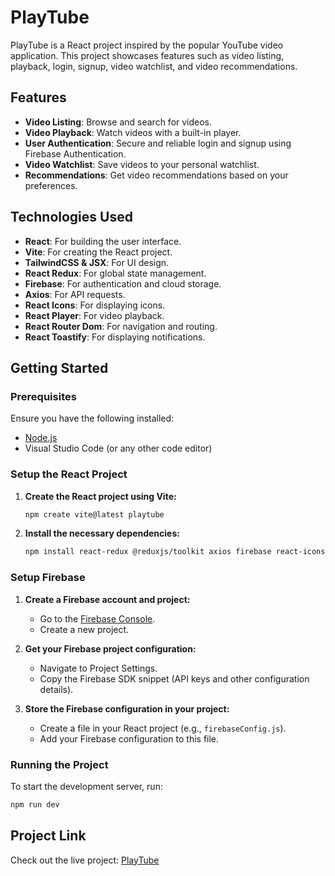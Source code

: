# PlayTube

PlayTube is a React project inspired by the popular YouTube video application. This project showcases features such as video listing, playback, login, signup, video watchlist, and video recommendations.

## Features

- **Video Listing**: Browse and search for videos.
- **Video Playback**: Watch videos with a built-in player.
- **User Authentication**: Secure and reliable login and signup using Firebase Authentication.
- **Video Watchlist**: Save videos to your personal watchlist.
- **Recommendations**: Get video recommendations based on your preferences.

## Technologies Used

- **React**: For building the user interface.
- **Vite**: For creating the React project.
- **TailwindCSS & JSX**: For UI design.
- **React Redux**: For global state management.
- **Firebase**: For authentication and cloud storage.
- **Axios**: For API requests.
- **React Icons**: For displaying icons.
- **React Player**: For video playback.
- **React Router Dom**: For navigation and routing.
- **React Toastify**: For displaying notifications.

## Getting Started

### Prerequisites

Ensure you have the following installed:

- [Node.js](https://nodejs.org/)
- Visual Studio Code (or any other code editor)

### Setup the React Project

1. **Create the React project using Vite:**

   ```bash
   npm create vite@latest playtube
   ```

2. **Install the necessary dependencies:**
   ```bash
   npm install react-redux @reduxjs/toolkit axios firebase react-icons react-player react-router-dom react-toastify
   ```

### Setup Firebase

1. **Create a Firebase account and project:**

   - Go to the [Firebase Console](https://console.firebase.google.com/).
   - Create a new project.

2. **Get your Firebase project configuration:**

   - Navigate to Project Settings.
   - Copy the Firebase SDK snippet (API keys and other configuration details).

3. **Store the Firebase configuration in your project:**
   - Create a file in your React project (e.g., `firebaseConfig.js`).
   - Add your Firebase configuration to this file.

### Running the Project

To start the development server, run:

```bash
npm run dev
```

## Project Link

Check out the live project: [PlayTube](https://playtubevid.netlify.app/)
